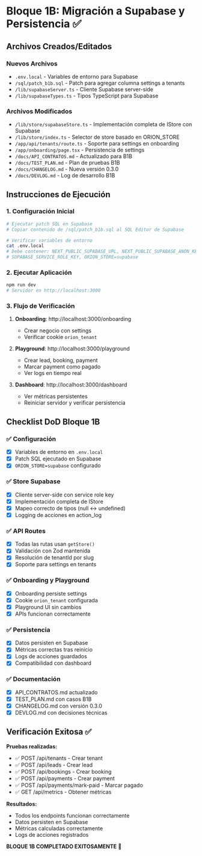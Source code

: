 # Bloque 1B: Migración a Supabase y Persistencia ✅

## Archivos Creados/Editados

### Nuevos Archivos
- `.env.local` - Variables de entorno para Supabase
- `/sql/patch_b1b.sql` - Patch para agregar columna settings a tenants
- `/lib/supabaseServer.ts` - Cliente Supabase server-side
- `/lib/supabaseTypes.ts` - Tipos TypeScript para Supabase

### Archivos Modificados
- `/lib/store/supabaseStore.ts` - Implementación completa de IStore con Supabase
- `/lib/store/index.ts` - Selector de store basado en ORION_STORE
- `/app/api/tenants/route.ts` - Soporte para settings en onboarding
- `/app/onboarding/page.tsx` - Persistencia de settings
- `/docs/API_CONTRATOS.md` - Actualizado para B1B
- `/docs/TEST_PLAN.md` - Plan de pruebas B1B
- `/docs/CHANGELOG.md` - Nueva versión 0.3.0
- `/docs/DEVLOG.md` - Log de desarrollo B1B

## Instrucciones de Ejecución

### 1. Configuración Inicial
```bash
# Ejecutar patch SQL en Supabase
# Copiar contenido de /sql/patch_b1b.sql al SQL Editor de Supabase

# Verificar variables de entorno
cat .env.local
# Debe contener: NEXT_PUBLIC_SUPABASE_URL, NEXT_PUBLIC_SUPABASE_ANON_KEY, 
# SUPABASE_SERVICE_ROLE_KEY, ORION_STORE=supabase
```

### 2. Ejecutar Aplicación
```bash
npm run dev
# Servidor en http://localhost:3000
```

### 3. Flujo de Verificación
1. **Onboarding**: http://localhost:3000/onboarding
   - Crear negocio con settings
   - Verificar cookie `orion_tenant`

2. **Playground**: http://localhost:3000/playground
   - Crear lead, booking, payment
   - Marcar payment como pagado
   - Ver logs en tiempo real

3. **Dashboard**: http://localhost:3000/dashboard
   - Ver métricas persistentes
   - Reiniciar servidor y verificar persistencia

## Checklist DoD Bloque 1B

### ✅ Configuración
- [x] Variables de entorno en `.env.local`
- [x] Patch SQL ejecutado en Supabase
- [x] `ORION_STORE=supabase` configurado

### ✅ Store Supabase
- [x] Cliente server-side con service role key
- [x] Implementación completa de IStore
- [x] Mapeo correcto de tipos (null ↔ undefined)
- [x] Logging de acciones en action_log

### ✅ API Routes
- [x] Todas las rutas usan `getStore()`
- [x] Validación con Zod mantenida
- [x] Resolución de tenantId por slug
- [x] Soporte para settings en tenants

### ✅ Onboarding y Playground
- [x] Onboarding persiste settings
- [x] Cookie `orion_tenant` configurada
- [x] Playground UI sin cambios
- [x] APIs funcionan correctamente

### ✅ Persistencia
- [x] Datos persisten en Supabase
- [x] Métricas correctas tras reinicio
- [x] Logs de acciones guardados
- [x] Compatibilidad con dashboard

### ✅ Documentación
- [x] API_CONTRATOS.md actualizado
- [x] TEST_PLAN.md con casos B1B
- [x] CHANGELOG.md con versión 0.3.0
- [x] DEVLOG.md con decisiones técnicas

## Verificación Exitosa ✅

**Pruebas realizadas:**
- ✅ POST /api/tenants - Crear tenant
- ✅ POST /api/leads - Crear lead
- ✅ POST /api/bookings - Crear booking
- ✅ POST /api/payments - Crear payment
- ✅ POST /api/payments/mark-paid - Marcar pagado
- ✅ GET /api/metrics - Obtener métricas

**Resultados:**
- Todos los endpoints funcionan correctamente
- Datos persisten en Supabase
- Métricas calculadas correctamente
- Logs de acciones registrados

**BLOQUE 1B COMPLETADO EXITOSAMENTE** 🎉
